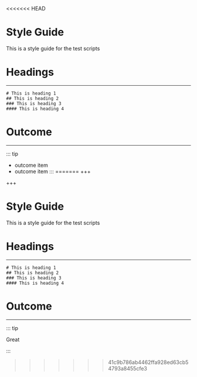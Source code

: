 <<<<<<< HEAD
# Style Guide

This is a style guide for the test scripts

# Headings

---

```
# This is heading 1
## This is heading 2
### This is heading 3
#### This is heading 4
```

# Outcome

---

::: tip

- outcome item
- outcome item
  :::
=======
+++

+++
# Style Guide

This is a style guide for the test scripts

# Headings

***

    # This is heading 1
    ## This is heading 2
    ### This is heading 3
    #### This is heading 4

# Outcome

***

::: tip 

Great 

:::
>>>>>>> 41c9b786ab4462ffa928ed63cb54793a8455cfe3
